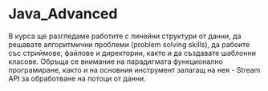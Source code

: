 # Java_Advanced
В курса ще разгледаме работите с линейни структури от данни, да решавате алгоритмични проблеми (problem solving skills), да рабоите със стриймове, файлове и директории, както и да създавате шаблонни класове. Обръща се внимание на парадигмата функционално програмиране, както и на основния инструмент залагащ на нея - Stream API за обработване на потоци от данни.
